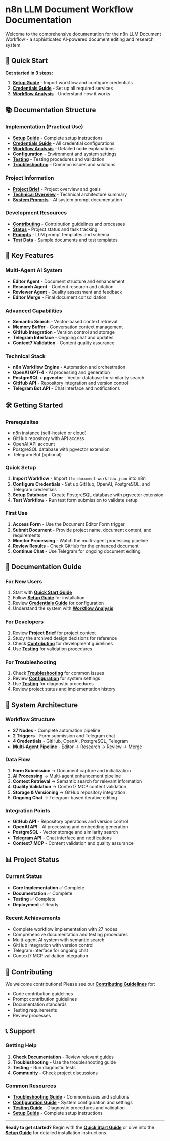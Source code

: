 # n8n LLM Document Workflow Documentation

Welcome to the comprehensive documentation for the n8n LLM Document Workflow - a sophisticated AI-powered document editing and research system.

## 🚀 Quick Start

**Get started in 3 steps:**
1. **[Setup Guide](implementation/setup-guide.md)** - Import workflow and configure credentials
2. **[Credentials Guide](implementation/credentials-guide.md)** - Set up all required services
3. **[Workflow Analysis](implementation/workflow-analysis.md)** - Understand how it works

## 📚 Documentation Structure

### Implementation (Practical Use)
- **[Setup Guide](implementation/setup-guide.md)** - Complete setup instructions
- **[Credentials Guide](implementation/credentials-guide.md)** - All credential configurations  
- **[Workflow Analysis](implementation/workflow-analysis.md)** - Detailed node explanations
- **[Configuration](implementation/configuration.md)** - Environment and system settings
- **[Testing](implementation/testing.md)** - Testing procedures and validation
- **[Troubleshooting](implementation/troubleshooting.md)** - Common issues and solutions

### Project Information
- **[Project Brief](projectbrief.md)** - Project overview and goals
- **[Technical Overview](technical.md)** - Technical architecture summary
- **[System Prompts](system-prompts.md)** - AI system prompt documentation

### Development Resources
- **[Contributing](contributing/index.md)** - Contribution guidelines and processes
- **[Status](status/index.md)** - Project status and task tracking
- **[Prompts](prompts/index.md)** - LLM prompt templates and schema
- **[Test Data](test-data/index.md)** - Sample documents and test templates

## 🎯 Key Features

### Multi-Agent AI System
- **Editor Agent** - Document structure and enhancement
- **Research Agent** - Content research and citation
- **Reviewer Agent** - Quality assessment and feedback
- **Editor Merge** - Final document consolidation

### Advanced Capabilities
- **Semantic Search** - Vector-based context retrieval
- **Memory Buffer** - Conversation context management
- **GitHub Integration** - Version control and storage
- **Telegram Interface** - Ongoing chat and updates
- **Context7 Validation** - Content quality assurance

### Technical Stack
- **n8n Workflow Engine** - Automation and orchestration
- **OpenAI GPT-4** - AI processing and generation
- **PostgreSQL + pgvector** - Vector database for similarity search
- **GitHub API** - Repository integration and version control
- **Telegram Bot API** - Chat interface and notifications

## 🛠️ Getting Started

### Prerequisites
- n8n instance (self-hosted or cloud)
- GitHub repository with API access
- OpenAI API account
- PostgreSQL database with pgvector extension
- Telegram Bot (optional)

### Quick Setup
1. **Import Workflow** - Import `llm-document-workflow.json` into n8n
2. **Configure Credentials** - Set up GitHub, OpenAI, PostgreSQL, and Telegram credentials
3. **Setup Database** - Create PostgreSQL database with pgvector extension
4. **Test Workflow** - Run test form submission to validate setup

### First Use
1. **Access Form** - Use the Document Editor Form trigger
2. **Submit Document** - Provide project name, document content, and requirements
3. **Monitor Processing** - Watch the multi-agent processing pipeline
4. **Review Results** - Check GitHub for the enhanced document
5. **Continue Chat** - Use Telegram for ongoing document editing

## 📖 Documentation Guide

### For New Users
1. Start with **[Quick Start Guide](QUICK_START.md)**
2. Follow **[Setup Guide](implementation/setup-guide.md)** for installation
3. Review **[Credentials Guide](implementation/credentials-guide.md)** for configuration
4. Understand the system with **[Workflow Analysis](implementation/workflow-analysis.md)**

### For Developers
1. Review **[Project Brief](projectbrief.md)** for project context
2. Study the archived design decisions for reference
3. Check **[Contributing](contributing/index.md)** for development guidelines
4. Use **[Testing](implementation/testing.md)** for validation procedures

### For Troubleshooting
1. Check **[Troubleshooting](implementation/troubleshooting.md)** for common issues
2. Review **[Configuration](implementation/configuration.md)** for system settings
3. Use **[Testing](implementation/testing.md)** for diagnostic procedures
4. Review project status and implementation history

## 🔧 System Architecture

### Workflow Structure
- **27 Nodes** - Complete automation pipeline
- **2 Triggers** - Form submission and Telegram chat
- **4 Credentials** - GitHub, OpenAI, PostgreSQL, Telegram
- **Multi-Agent Pipeline** - Editor → Research → Review → Merge

### Data Flow
1. **Form Submission** → Document capture and initialization
2. **AI Processing** → Multi-agent enhancement pipeline
3. **Context Retrieval** → Semantic search for relevant information
4. **Quality Validation** → Context7 MCP content validation
5. **Storage & Versioning** → GitHub repository integration
6. **Ongoing Chat** → Telegram-based iterative editing

### Integration Points
- **GitHub API** - Repository operations and version control
- **OpenAI API** - AI processing and embedding generation
- **PostgreSQL** - Vector storage and similarity search
- **Telegram API** - Chat interface and notifications
- **Context7 MCP** - Content validation and quality assurance

## 📊 Project Status

### Current Status
- **Core Implementation** ✅ Complete
- **Documentation** ✅ Complete
- **Testing** ✅ Complete
- **Deployment** ✅ Ready

### Recent Achievements
- Complete workflow implementation with 27 nodes
- Comprehensive documentation and testing procedures
- Multi-agent AI system with semantic search
- GitHub integration with version control
- Telegram interface for ongoing chat
- Context7 MCP validation integration

## 🤝 Contributing

We welcome contributions! Please see our **[Contributing Guidelines](contributing/index.md)** for:
- Code contribution guidelines
- Prompt contribution guidelines
- Documentation standards
- Testing requirements
- Review processes

## 📞 Support

### Getting Help
1. **Check Documentation** - Review relevant guides
2. **Troubleshooting** - Use the troubleshooting guide
3. **Testing** - Run diagnostic tests
4. **Community** - Check project discussions

### Common Resources
- **[Troubleshooting Guide](implementation/troubleshooting.md)** - Common issues and solutions
- **[Configuration Guide](implementation/configuration.md)** - System configuration and settings
- **[Testing Guide](implementation/testing.md)** - Diagnostic procedures and validation
- **[Setup Guide](implementation/setup-guide.md)** - Complete setup instructions

---

**Ready to get started?** Begin with the **[Quick Start Guide](QUICK_START.md)** or dive into the **[Setup Guide](implementation/setup-guide.md)** for detailed installation instructions.
